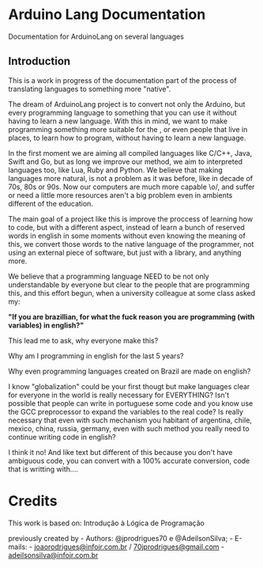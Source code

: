 # Arduino Lang Documentation

Documentation for ArduinoLang on several languages

## Introduction

This is a work in progress of the documentation part of the process
of translating languages to something more "native".

The dream of ArduinoLang project is to convert not only the
Arduino, but every programming language to something that
you can use it without having to learn a new language. With
this in mind, we want to make programming something more suitable for the <elderly>, or even people that live in <unprivileged> places, to learn how to program, without having to learn a new language.

In the first moment we are aiming all compiled languages
like C/C++, Java, Swift and Go, but as long we improve
our method, we aim to interpreted languages too, like Lua,
Ruby and Python. We believe that making languages more 
natural, is not a problem as it was before, like in decade 
of 70s, 80s or 90s. Now our computers
are much more capable \o/, and suffer or need a little more
resources aren't a big problem even in ambients different
of the education.

The main goal of a project like this is improve the 
proccess of learning how to code, but with a different
aspect, instead of learn a bunch of reserved words in
english in some moments without even knowing the meaning
of this, we convert those words to the native language
of the programmer, not using an external piece of 
software, but just with a library, and anything more.

We believe that a programming language NEED to be not 
only understandable by everyone but clear to the people
that are programming this, and this effort begun, when
a university colleague at some class asked my:

**"If you are brazillian, for what the fuck reason you 
are programming (with variables) in english?"**

This lead me to ask, why everyone make this?

Why am I programming in english for the last 5 years?

Why even programming languages created on Brazil are
made on english?

I know "globalization" could be your first thougt 
but make languages clear for everyone in the world is
really necessary for EVERYTHING? Isn't possible that
people can write in portuguese some code and you know
use the GCC preprocessor to expand the variables to the
real code? Is really necessary that even with such
mechanism you habitant of argentina, chile, mexico,
china, russia, germany, even with such method you really
need to continue writing code in english?

I think it no! And like text but different of this 
because you don't have ambiguous code, you can
convert with a 100% accurate conversion, code that
is writting with.... 

# Credits
This work is based on:
	Introdução à Lógica de Programação

previously created by
	- Authors: @jprodrigues70 e @AdeilsonSilva;
	- E-mails:
	    - joaorodrigues@infojr.com.br / 70jprodrigues@gmail.com
	    - adeilsonsilva@infojr.com.br
